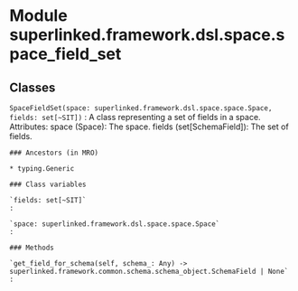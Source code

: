 Module superlinked.framework.dsl.space.space_field_set
======================================================

Classes
-------

`SpaceFieldSet(space: superlinked.framework.dsl.space.space.Space, fields: set[~SIT])`
:   A class representing a set of fields in a space.
    Attributes:
        space (Space): The space.
        fields (set[SchemaField]): The set of fields.

    ### Ancestors (in MRO)

    * typing.Generic

    ### Class variables

    `fields: set[~SIT]`
    :

    `space: superlinked.framework.dsl.space.space.Space`
    :

    ### Methods

    `get_field_for_schema(self, schema_: Any) ‑> superlinked.framework.common.schema.schema_object.SchemaField | None`
    :
